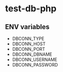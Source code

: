 # test-db-php

## ENV variables
- DBCONN_TYPE
- DBCONN_HOST
- DBCONN_PORT
- DBCONN_DBNAME
- DBCONN_USERNAME
- DBCONN_PASSWORD
